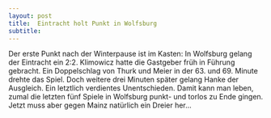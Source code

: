 ```yaml
---
layout: post
title:  Eintracht holt Punkt in Wolfsburg
subtitle:  
---
```


Der erste Punkt nach der Winterpause ist im Kasten: In Wolfsburg gelang der Eintracht ein 2:2. Klimowicz hatte die Gastgeber früh in Führung gebracht. Ein Doppelschlag von Thurk und Meier in der 63. und 69. Minute drehte das Spiel. Doch weitere drei Minuten später gelang Hanke der Ausgleich. Ein letztlich verdientes Unentschieden. Damit kann man leben, zumal die letzten fünf Spiele in Wolfsburg punkt- und torlos zu Ende gingen. Jetzt muss aber gegen Mainz natürlich ein Dreier her...



